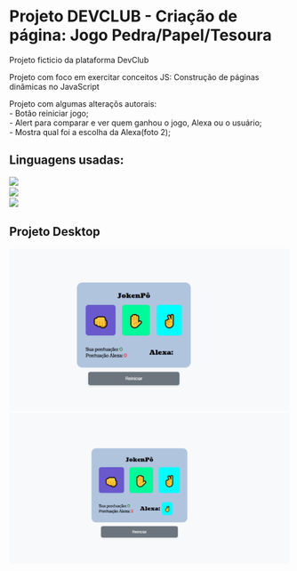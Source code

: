 <h1>Projeto DEVCLUB - Criação de página: Jogo Pedra/Papel/Tesoura</h1>
<p>Projeto ficticio da plataforma DevClub</p>
<p>Projeto com foco em exercitar conceitos JS: Construção de páginas dinâmicas no JavaScript</p>

<p> Projeto com algumas alteraçõs autorais:</br>
    - Botão reiniciar jogo;</br>
    - Alert para comparar e ver quem ganhou o jogo, Alexa ou o usuário; </br>
    - Mostra qual foi a escolha da Alexa(foto 2);
    </br>
</p>
<h2>Linguagens usadas:</h2>
<p>
 
<img src="https://img.shields.io/badge/JavaScript-F7DF1E?style=for-the-badge&logo=javascript&logoColor=black"> </br>
<img src="https://img.shields.io/badge/HTML5-E34F26?style=for-the-badge&logo=html5&logoColor=white"> </br>
<img src="https://img.shields.io/badge/CSS-239120?&style=for-the-badge&logo=css3&logoColor=white"> </br>

</p>


<h2>Projeto Desktop</h2>
<img src="https://github.com/danielcoosta1/JokenPo/blob/develop/assets/img/desktop_ok2.PNG?raw=true"> 
<img src="https://github.com/danielcoosta1/JokenPo/blob/develop/assets/img/desktop_ok.PNG?raw=true"> 
